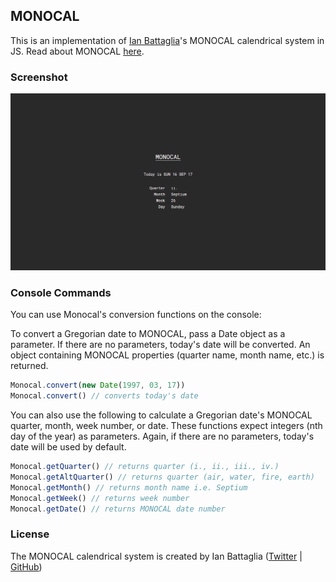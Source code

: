## MONOCAL
This is an implementation of [Ian Battaglia](https://twitter.com/IanJBattaglia)'s MONOCAL calendrical system in JS. Read about MONOCAL [here](https://monochromatic.co/metachromatic/hub/2017/1/16/monocal-1).

### Screenshot
![MONOCAL](/img/MONOCAL.PNG)

### Console Commands
You can use Monocal's conversion functions on the console:

To convert a Gregorian date to MONOCAL, pass a Date object as a parameter. If there are no parameters, today's date will be converted. An object containing MONOCAL properties (quarter name, month name, etc.) is returned.

```javascript
Monocal.convert(new Date(1997, 03, 17))
Monocal.convert() // converts today's date
```

You can also use the following to calculate a Gregorian date's MONOCAL quarter, month, week number, or date. These functions expect integers (nth day of the year) as parameters. Again, if there are no parameters, today's date will be used by default.

```javascript
Monocal.getQuarter() // returns quarter (i., ii., iii., iv.)
Monocal.getAltQuarter() // returns quarter (air, water, fire, earth)
Monocal.getMonth() // returns month name i.e. Septium
Monocal.getWeek() // returns week number
Monocal.getDate() // returns MONOCAL date number
```

### License
The MONOCAL calendrical system is created by Ian Battaglia ([Twitter](https://twitter.com/IanJBattaglia) | [GitHub](https://github.com/MoreThanLuck))
